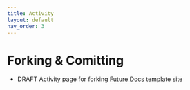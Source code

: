```yaml
---
title: Activity
layout: default
nav_order: 3
---
```


# Forking & Comitting
* DRAFT Activity page for forking [Future Docs](https://genfhk.github.io/futureDocs/) template site


